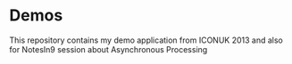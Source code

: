 Demos
=====
This repository contains my demo application from ICONUK 2013 and also for NotesIn9 session about Asynchronous Processing
